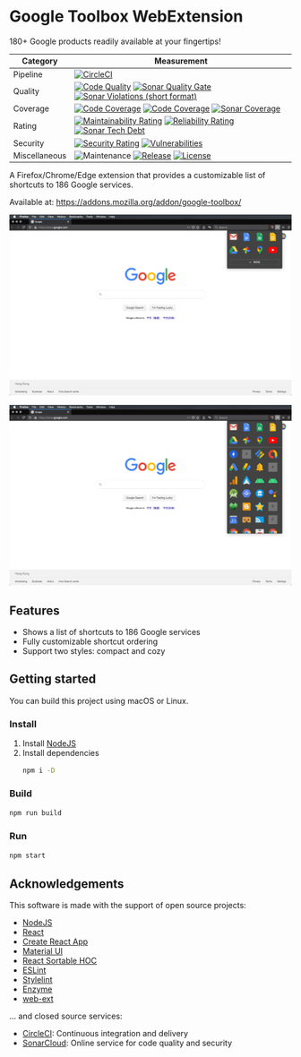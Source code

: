 # Google Toolbox WebExtension
180+ Google products readily available at your fingertips!

| Category      | Measurement                                                                                                                                                                                                                                                                                                                                                                                                                                                                                                                                                                                                                                         |
|---------------|-----------------------------------------------------------------------------------------------------------------------------------------------------------------------------------------------------------------------------------------------------------------------------------------------------------------------------------------------------------------------------------------------------------------------------------------------------------------------------------------------------------------------------------------------------------------------------------------------------------------------------------------------------|
| Pipeline      | [![CircleCI](https://img.shields.io/circleci/project/github/ayltai/google-toolbox-webextension/master.svg?style=flat)](https://circleci.com/gh/ayltai/google-toolbox-webextension)                                                                                                                                                                                                                                                                                                                                                                                                                                                                  |
| Quality       | [![Code Quality](https://img.shields.io/codacy/grade/a1cbda9c677e45adae4c3ff829cb20ce.svg?style=flat)](https://app.codacy.com/app/AlanTai/google-toolbox-webextension/dashboard) [![Sonar Quality Gate](https://img.shields.io/sonar/quality_gate/ayltai_google-toolbox-webextension?server=https%3A%2F%2Fsonarcloud.io)](https://sonarcloud.io/dashboard?id=ayltai_google-toolbox-webextension) [![Sonar Violations (short format)](https://img.shields.io/sonar/violations/ayltai_google-toolbox-webextension?format=short&server=https%3A%2F%2Fsonarcloud.io)](https://sonarcloud.io/dashboard?id=ayltai_google-toolbox-webextension)            |
| Coverage      | [![Code Coverage](https://img.shields.io/codacy/coverage/a1cbda9c677e45adae4c3ff829cb20ce.svg?style=flat)](https://app.codacy.com/app/AlanTai/google-toolbox-webextension/dashboard) [![Code Coverage](https://img.shields.io/codecov/c/github/ayltai/google-toolbox-webextension.svg?style=flat)](https://codecov.io/gh/ayltai/google-toolbox-webextension) [![Sonar Coverage](https://img.shields.io/sonar/coverage/ayltai_google-toolbox-webextension?server=https%3A%2F%2Fsonarcloud.io)](https://sonarcloud.io/dashboard?id=ayltai_google-toolbox-webextension)                                                                                |
| Rating        | [![Maintainability Rating](https://sonarcloud.io/api/project_badges/measure?project=ayltai_google-toolbox-webextension&metric=sqale_rating)](https://sonarcloud.io/dashboard?id=ayltai_google-toolbox-webextension) [![Reliability Rating](https://sonarcloud.io/api/project_badges/measure?project=ayltai_google-toolbox-webextension&metric=reliability_rating)](https://sonarcloud.io/dashboard?id=ayltai_google-toolbox-webextension) [![Sonar Tech Debt](https://img.shields.io/sonar/tech_debt/ayltai_google-toolbox-webextension?server=https%3A%2F%2Fsonarcloud.io)](https://sonarcloud.io/dashboard?id=ayltai_google-toolbox-webextension) |
| Security      | [![Security Rating](https://sonarcloud.io/api/project_badges/measure?project=ayltai_google-toolbox-webextension&metric=security_rating)](https://sonarcloud.io/dashboard?id=ayltai_google-toolbox-webextension) [![Vulnerabilities](https://sonarcloud.io/api/project_badges/measure?project=ayltai_google-toolbox-webextension&metric=vulnerabilities)](https://sonarcloud.io/dashboard?id=ayltai_google-toolbox-webextension)                                                                                                                                                                                                                     |
| Miscellaneous | ![Maintenance](https://img.shields.io/maintenance/yes/2020) [![Release](https://img.shields.io/github/release/ayltai/google-toolbox-webextension.svg?style=flat)](https://github.com/ayltai/google-toolbox-webextension/releases) [![License](https://img.shields.io/github/license/ayltai/google-toolbox-webextension.svg?style=flat)](https://github.com/ayltai/google-toolbox-webextension/blob/master/LICENSE)                                                                                                                                                                                                                                  |

A Firefox/Chrome/Edge extension that provides a customizable list of shortcuts to 186 Google services.

Available at: https://addons.mozilla.org/addon/google-toolbox/

![Screenshot 1](design/screenshot-1.png)

![Screenshot 2](design/screenshot-2.png)

## Features
* Shows a list of shortcuts to 186 Google services
* Fully customizable shortcut ordering
* Support two styles: compact and cozy

## Getting started
You can build this project using macOS or Linux.

### Install
1. Install [NodeJS](https://nodejs.org)
2. Install dependencies
   ```sh
   npm i -D
   ```

### Build
```sh
npm run build
```

### Run
```sh
npm start
```

## Acknowledgements
This software is made with the support of open source projects:
* [NodeJS](https://nodejs.org)
* [React](https://github.com/facebook/react)
* [Create React App](https://github.com/facebook/create-react-app)
* [Material UI](https://material-ui.com)
* [React Sortable HOC](https://github.com/clauderic/react-sortable-hoc)
* [ESLint](https://eslint.org)
* [Stylelint](https://stylelint.io)
* [Enzyme](https://airbnb.io/enzyme)
* [web-ext](https://github.com/mozilla/web-ext)

... and closed source services:
* [CircleCI](https://circleci.com): Continuous integration and delivery
* [SonarCloud](https://sonarcloud.io): Online service for code quality and security
